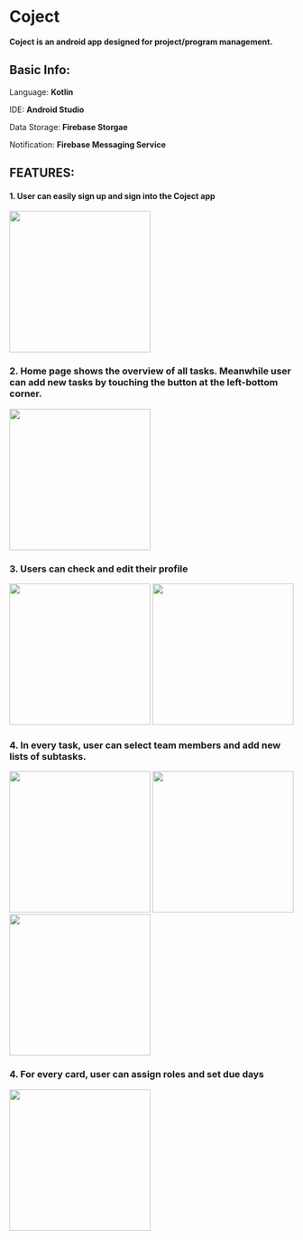 # Coject
**Coject is an android app designed for project/program management.**


## Basic Info:

Language: **Kotlin**

IDE: **Android Studio**

Data Storage: **Firebase Storgae**

Notification: **Firebase Messaging Service**


## FEATURES:

#### 1. User can easily sign up and sign into the Coject app

<img src="https://www.linkpicture.com/q/intro_2.jpg" width="250px">

### 2. Home page shows the overview of all tasks. Meanwhile user can add new tasks by touching the button at the left-bottom corner.

<img src="https://www.linkpicture.com/q/checkboardlist_1.jpg" width="250px">

### 3. Users can check and edit their profile 

<img src="https://www.linkpicture.com/q/checkpersonalinfo_1.jpg" width="250px">
<img src="https://www.linkpicture.com/q/modifyprofile_1.jpg" width="250px">

### 4. In every task, user can select team members and add new lists of subtasks.

<img src="https://www.linkpicture.com/q/select-team-member_1.jpg" width="250px">

<img src="https://www.linkpicture.com/q/add-list-and-card_1.jpg" width="250px">

<img src="https://www.linkpicture.com/q/checkboard_1.jpg" width="250px">

### 4. For every card, user can assign roles and set due days

<img src="https://www.linkpicture.com/q/modify-card-mebers-and-assign-color_1.jpg" width="250px">


